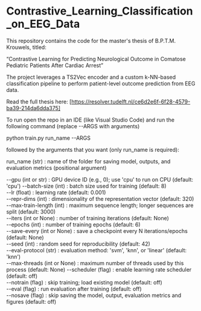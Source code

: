 # Contrastive_Learning_Classification_on_EEG_Data

This repository contains the code for the master's thesis of B.P.T.M. Krouwels, titled:

“Contrastive Learning for Predicting Neurological Outcome in Comatose Pediatric Patients After Cardiac Arrest”

The project leverages a TS2Vec encoder and a custom k-NN-based classification pipeline to perform patient-level outcome prediction from EEG data.

 Read the full thesis here: [https://resolver.tudelft.nl/ce6d2e6f-6f28-4579-ba39-214da6dda375]




To run open the repo in an IDE (like Visual Studio Code) and run the following command (replace --ARGS with arguments)

python train.py run_name --ARGS

followed by the arguments that you want (only run_name is required):


run_name (str) : name of the folder for saving model, outputs, and evaluation metrics (positional argument)

--gpu (int or str) : GPU device ID (e.g., 0); use 'cpu' to run on CPU (default: 'cpu')
--batch-size (int) : batch size used for training (default: 8)  
--lr (float) : learning rate (default: 0.001)  
--repr-dims (int) : dimensionality of the representation vector (default: 320)  
--max-train-length (int) : maximum sequence length; longer sequences are split (default: 3000)  
--iters (int or None) : number of training iterations (default: None)  
--epochs (int) : number of training epochs (default: 6)  
--save-every (int or None) : save a checkpoint every N iterations/epochs (default: None)  
--seed (int) : random seed for reproducibility (default: 42)  
--eval-protocol (str) : evaluation method: 'svm', 'knn', or 'linear' (default: 'knn')  
--max-threads (int or None) : maximum number of threads used by this process (default: None)
--scheduler (flag) : enable learning rate scheduler (default: off)  
--notrain (flag) : skip training; load existing model (default: off)  
--eval (flag) : run evaluation after training (default: off)  
--nosave (flag) : skip saving the model, output, evaluation metrics and figures (default: off)
